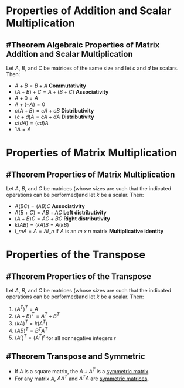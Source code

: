 # Properties of Addition and Scalar Multiplication

## \#Theorem Algebraic Properties of Matrix Addition and Scalar Multiplication

Let $A$, $B$, and $C$ be matrices of the same size and let $c$ and $d$ be scalars. Then:

* $A+B=B+A$ **Commutativity**
* $(A+B)+C=A+(B+C)$ **Associativity**
* $A+0=A$
* $A+(-A)=0$
* $c(A+B)=cA+cB$ **Distributivity**
* $(c+d)A=cA+dA$ **Distributivity**
* $c(dA)=(cd)A$
* $1A=A$

# Properties of Matrix Multiplication

## \#Theorem Properties of Matrix Multiplication

Let $A$, $B$, and $C$ be matrices (whose sizes are such that the indicated operations can be performed)and let $k$ be a scalar. Then:

* $A(BC)=(AB)C$ **Associativity**
* $A(B+C)=AB+AC$ **Left distributivity**
* $(A+B)C=AC+BC$ **Right distributivity**
* $k(AB)=(kA)B=A(kB)$
* $I\_{m}A=A=AI\_{n}$ if $A$ is an *m x n* matrix **Multiplicative identity**

# Properties of the Transpose

## \#Theorem Properties of the Transpose

Let $A$, $B$, and $C$ be matrices (whose sizes are such that the indicated operations can be performed)and let $k$ be a scalar. Then:

1. $(A^{T})^{T}=A$
1. $(A+B)^{T}=A^{T}+B^{T}$
1. $(kA)^{T}=k(A^{T})$
1. $(AB)^{T}=B^{T}A^{T}$
1. $(A^{r})^{T}=(A^{T})^{r}$ for all nonnegative integers $r$

## \#Theorem Transpose and Symmetric

* If $A$ is a square matrix, the $A+A^{T}$ is a [symmetric matrix](3.1%20Matrix%20Operations.html#definition-symmetric-matrix).
* For any matrix $A$, $AA^{T}$ and $A^{T}A$ are [symmetric matrices](3.1%20Matrix%20Operations.html#definition-symmetric-matrix).
